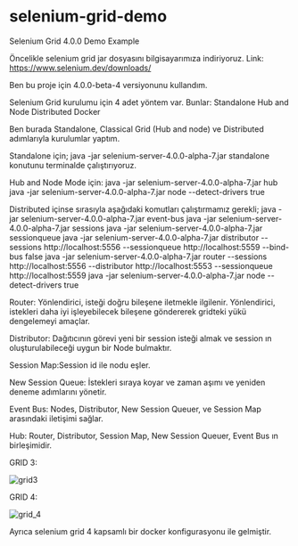 # selenium-grid-demo
Selenium Grid 4.0.0 Demo Example 


Öncelikle selenium grid jar dosyasını bilgisayarımıza indiriyoruz. 
Link: https://www.selenium.dev/downloads/

Ben bu proje için 4.0.0-beta-4 versiyonunu kullandım.

Selenium Grid kurulumu için 4 adet yöntem var. Bunlar:
Standalone
Hub and Node
Distributed
Docker

Ben burada Standalone, Classical Grid (Hub and node) ve Distributed adımlarıyla kurulumlar yaptım.

Standalone için;
java -jar selenium-server-4.0.0-alpha-7.jar standalone
konutunu terminalde çalıştırıyoruz.

Hub and Node Mode için:
java -jar selenium-server-4.0.0-alpha-7.jar hub
java -jar selenium-server-4.0.0-alpha-7.jar node --detect-drivers true

Distributed içinse sırasıyla aşağıdaki komutları çalıştırmamız gerekli;
java -jar selenium-server-4.0.0-alpha-7.jar  event-bus
java -jar selenium-server-4.0.0-alpha-7.jar sessions
java -jar selenium-server-4.0.0-alpha-7.jar sessionqueue
java -jar selenium-server-4.0.0-alpha-7.jar distributor --sessions http://localhost:5556 --sessionqueue http://localhost:5559 --bind-bus false
java -jar selenium-server-4.0.0-alpha-7.jar router --sessions http://localhost:5556 --distributor http://localhost:5553 --sessionqueue http://localhost:5559
java -jar selenium-server-4.0.0-alpha-7.jar node --detect-drivers true

Router: Yönlendirici, isteği doğru bileşene iletmekle ilgilenir.
Yönlendirici, istekleri daha iyi işleyebilecek bileşene göndererek gridteki yükü dengelemeyi amaçlar.

Distributor: Dağıtıcının görevi yeni bir session isteği almak ve session ın oluşturulabileceği uygun bir Node bulmaktır.

Session Map:Session id ile nodu eşler.

New Session Queue: İstekleri sıraya koyar ve zaman aşımı ve yeniden deneme adımlarını yönetir.

Event Bus: Nodes, Distributor, New Session Queuer, ve Session Map  arasındaki iletişimi sağlar.

Hub: Router, Distributor, Session Map, New Session Queuer, Event Bus ın birleşimidir.

GRID 3:

![grid3](https://user-images.githubusercontent.com/28295071/124995936-c7dbac00-e050-11eb-97f7-17f4029ec271.png)

GRID 4:

![grid_4](https://user-images.githubusercontent.com/28295071/124996059-ffe2ef00-e050-11eb-8dd3-a430eab5d918.png)

Ayrıca selenium grid 4 kapsamlı bir docker konfigurasyonu ile gelmiştir.

